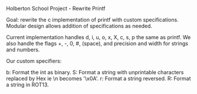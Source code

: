 Holberton School Project - Rewrite Printf

Goal: rewrite the c implementation of printf with custom specifications. Modular design allows addition of specifications as needed.

Current implementation handles d, i, u, o, x, X, c, s, p the same as printf.
We also handle the flags +, -, 0, #, (space), and precision and width for strings and numbers.

Our custom specifiers:

b: Format the int as binary.
S: Format a string with unprintable characters replaced by Hex ie \n becomes '\x0A'.
r: Format a string reversed.
R: Format a string in ROT13.
